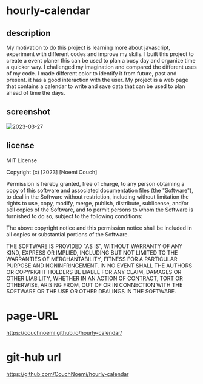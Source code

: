 # hourly-calendar
## description
My motivation to do this project is learning more about javascript, experiment with different codes and improve my skills. I built this project to create a event planer this can be used to plan a busy day and organize time a quicker way. I challenged my imagination and compared the different uses of my code.
I made different color to identify it from future, past and present. it has a good interaction with the user.
My project is a web page that contains a calendar to write and save data that can be used to plan ahead of time the days.

## screenshot
![2023-03-27](https://user-images.githubusercontent.com/116734415/228082256-98f617aa-3355-4125-a008-5599620d515a.png)

## license
MIT License

Copyright (c) [2023] [Noemi Couch]

Permission is hereby granted, free of charge, to any person obtaining a copy
of this software and associated documentation files (the "Software"), to deal
in the Software without restriction, including without limitation the rights
to use, copy, modify, merge, publish, distribute, sublicense, and/or sell
copies of the Software, and to permit persons to whom the Software is
furnished to do so, subject to the following conditions:

The above copyright notice and this permission notice shall be included in all
copies or substantial portions of the Software.

THE SOFTWARE IS PROVIDED "AS IS", WITHOUT WARRANTY OF ANY KIND, EXPRESS OR
IMPLIED, INCLUDING BUT NOT LIMITED TO THE WARRANTIES OF MERCHANTABILITY,
FITNESS FOR A PARTICULAR PURPOSE AND NONINFRINGEMENT. IN NO EVENT SHALL THE
AUTHORS OR COPYRIGHT HOLDERS BE LIABLE FOR ANY CLAIM, DAMAGES OR OTHER
LIABILITY, WHETHER IN AN ACTION OF CONTRACT, TORT OR OTHERWISE, ARISING FROM,
OUT OF OR IN CONNECTION WITH THE SOFTWARE OR THE USE OR OTHER DEALINGS IN THE
SOFTWARE.

# page-URL
https://couchnoemi.github.io/hourly-calendar/

# git-hub url
https://github.com/CouchNoemi/hourly-calendar